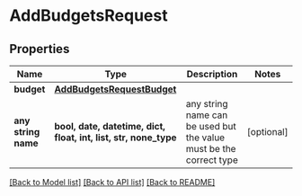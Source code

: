 # AddBudgetsRequest


## Properties
Name | Type | Description | Notes
------------ | ------------- | ------------- | -------------
**budget** | [**AddBudgetsRequestBudget**](AddBudgetsRequestBudget.md) |  | 
**any string name** | **bool, date, datetime, dict, float, int, list, str, none_type** | any string name can be used but the value must be the correct type | [optional]

[[Back to Model list]](../README.md#documentation-for-models) [[Back to API list]](../README.md#documentation-for-api-endpoints) [[Back to README]](../README.md)



